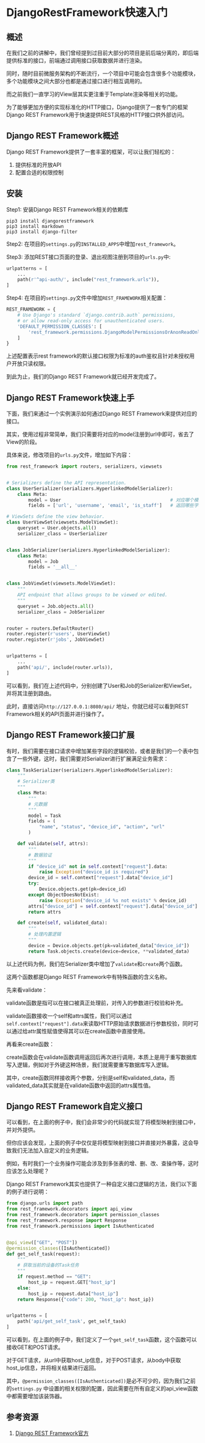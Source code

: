 # DjangoRestFramework快速入门

## 概述

在我们之前的讲解中，我们曾经提到过目前大部分的项目是前后端分离的，即后端提供标准的接口，前端通过调用接口获取数据并进行渲染。

同时，随时目前微服务架构的不断流行，一个项目中可能会包含很多个功能模块，多个功能模块之间大部分也都是通过接口进行相互调用的。

而之前我们一直学习的View层其实更注重于Template渲染等相关的功能。

为了能够更加方便的实现标准化的HTTP接口，Django提供了一套专门的框架Django REST Framework用于快速提供REST风格的HTTP接口供外部访问。

## Django REST Framework概述

Django REST Framework提供了一套丰富的框架，可以让我们轻松的：

1. 提供标准的开放API
2. 配置合适的权限控制

## 安装

Step1: 安装Django REST Framework相关的依赖库

```shell
pip3 install djangorestframework
pip3 install markdown
pip3 install django-filter
```

Step2: 在项目的`settings.py`的`INSTALLED_APPS`中增加`rest_framework`。

Step3: 添加REST接口页面的登录、退出视图注册到项目的`urls.py`中:

```python
urlpatterns = [
    ...
    path(r'^api-auth/', include("rest_framework.urls")),
]
```

Step4: 在项目的`settings.py`文件中增加`REST_FRAMEWORK`相关配置：

```python
REST_FRAMEWORK = {
    # Use Django's standard `django.contrib.auth` permissions,
    # or allow read-only access for unauthenticated users.
    'DEFAULT_PERMISSION_CLASSES': [
        'rest_framework.permissions.DjangoModelPermissionsOrAnonReadOnly'
    ]
}
```

上述配置表示rest framework的默认接口权限为标准的auth鉴权且针对未授权用户开放只读权限。

到此为止，我们的Django REST Framework就已经开发完成了。

## Django REST Framework快速上手

下面，我们来通过一个实例演示如何通过Django REST Framework来提供对应的接口。

其实，使用过程非常简单，我们只需要将对应的model注册到url中即可，省去了View的阶段。

具体来说，修改项目的`urls.py`文件，增加如下内容：

```python
from rest_framework import routers, serializers, viewsets


# Serializers define the API representation.
class UserSerializer(serializers.HyperlinkedModelSerializer):
    class Meta:
        model = User                                        # 对应哪个模型
        fields = ['url', 'username', 'email', 'is_staff']   # 返回哪些字段

# ViewSets define the view behavior.
class UserViewSet(viewsets.ModelViewSet):
    queryset = User.objects.all()
    serializer_class = UserSerializer


class JobSerializer(serializers.HyperlinkedModelSerializer):
    class Meta:
        model = Job
        fields = '__all__'


class JobViewSet(viewsets.ModelViewSet):
    """
    API endpoint that allows groups to be viewed or edited.
    """
    queryset = Job.objects.all()
    serializer_class = JobSerializer


router = routers.DefaultRouter()
router.register(r'users', UserViewSet)
router.register(r'jobs', JobViewSet)


urlpatterns = [
    ...
    path('api/', include(router.urls)),
]
```

可以看到，我们在上述代码中，分别创建了User和Job的Serializer和ViewSet，并将其注册到路由。

此时，直接访问`http://127.0.0.1:8080/api/` 地址，你就已经可以看到REST Framework相关的API页面并进行操作了。

## Django REST Framework接口扩展

有时，我们需要在接口请求中增加某些字段的逻辑校验，或者是我们的一个表中包含了一些外键，这时，我们需要对Serializer进行扩展满足业务需求：

```python
class TaskSerializer(serializers.HyperlinkedModelSerializer):
    """
    # Serializer类
    """
    class Meta:
        """
        # 元数据
        """
        model = Task
        fields = (
            "name", "status", "device_id", "action", "url"
        )

    def validate(self, attrs):
        """
        # 数据验证
        """
        if "device_id" not in self.context["request"].data:
            raise Exception("device_id is required")
        device_id = self.context["request"].data["device_id"]
        try:
            Device.objects.get(pk=device_id)
        except ObjectDoesNotExist:
            raise Exception("device_id %s not exists" % device_id)
        attrs["device_id"] = self.context["request"].data["device_id"]
        return attrs

    def create(self, validated_data):
        """
        # 处理内置逻辑
        """
        device = Device.objects.get(pk=validated_data["device_id"])
        return Task.objects.create(device=device, **validated_data)
```

以上述代码为例，我们在Serializer类中增加了`validate`和`create`两个函数。

这两个函数都是Django REST Framework中有特殊函数的含义名称。

先来看validate：

validate函数是指可以在接口被真正处理前，对传入的参数进行校验和补充。

validate函数接收一个self和attrs属性，我们可以通过`self.context["request"].data`来读取HTTP原始请求数据进行参数校验，同时可以通过给attr属性赋值使得其可以在create函数中直接使用。

再看来create函数：

create函数会在validate函数调用返回后再次进行调用，本质上是用于重写数据库写入逻辑，例如对于外键这种场景，我们就需要重写数据库写入逻辑。

其中，create函数同样接收两个参数，分别是self和validated_data，而validated_data其实就是在validate函数中返回的attrs属性值。

## Django REST Framework自定义接口

可以看到，在上面的例子中，我们会非常少的代码就实现了将模型映射到接口中，并对外提供。

但你应该会发现，上面的例子中仅仅是将模型映射到接口并直接对外暴露，这会导致我们无法加入自定义的业务逻辑。

例如，有时我们一个业务操作可能会涉及到多张表的增、删、改、查操作等，这时应该怎么处理呢？

Django REST Framework其实也提供了一种自定义接口逻辑的方法，我们以下面的例子进行说明：

```python
from django.urls import path
from rest_framework.decorators import api_view
from rest_framework.decorators import permission_classes
from rest_framework.response import Response
from rest_framework.permissions import IsAuthenticated


@api_view(["GET", "POST"])
@permission_classes([IsAuthenticated])
def get_self_task(request):
    """
    # 获取当前的设备的Task任务
    """
    if request.method == "GET":
        host_ip = request.GET["host_ip"]
    else:
        host_ip = request.data["host_ip"]
    return Response({"code": 200, "host_ip": host_ip})


urlpatterns = [
    path('api/get_self_task', get_self_task)
]
```

可以看到，在上面的例子中，我们定义了一个`get_self_task`函数，这个函数可以接收GET和POST请求。

对于GET请求，从url中获取host_ip信息，对于POST请求，从body中获取host_ip信息，并将相关结果进行返回。

其中，`@permission_classes([IsAuthenticated])`是必不可少的，因为我们之前的`settings.py` 中设置的相关权限的配置，因此需要在所有自定义的api_view函数中都需要增加该装饰器。


## 参考资源

1. [Django REST Framework官方](https://www.django-rest-framework.org)

